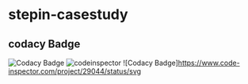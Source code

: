

# stepin-casestudy
## codacy Badge
![Codacy Badge](https://app.codacy.com/project/badge/Grade/70b9f722f2a24bcba421780d9141a395)
![codeinspector](https://www.code-inspector.com/project/29044/score/svg)
![Codacy Badge]https://www.code-inspector.com/project/29044/status/svg
